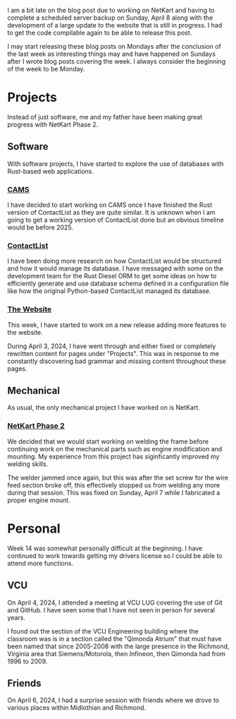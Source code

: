 I am a bit late on the blog post due to working on NetKart and having to complete a scheduled server backup on Sunday, April 8 along with the development of a large update to the website that is still in progress. I had to get the code compilable again to be able to release this post.

I may start releasing these blog posts on Mondays after the conclusion of the last week as interesting things may and have happened on Sundays after I wrote blog posts covering the week. I always consider the beginning of the week to be Monday.

# Projects
Instead of just software, me and my father have been making great progress with NetKart Phase 2.

## Software
With software projects, I have started to explore the use of databases with Rust-based web applications.

### [CAMS](../../projects/cams/)
I have decided to start working on CAMS once I have finished the Rust version of ContactList as they are quite similar. It is unknown when I am going to get a working version of ContactList done but an obvious timeline would be before 2025.

### [ContactList](../../projects/contactlist/)
I have been doing more research on how ContactList would be structured and how it would manage its database. I have messaged with some on the development team for the Rust Diesel ORM to get some ideas on how to efficiently generate and use database schema defined in a configuration file like how the original Python-based ContactList managed its database.

### [The Website](../../projects/ctclsite/)
This week, I have started to work on a new release adding more features to the website.

During April 3, 2024, I have went through and either fixed or completely rewritten content for pages under "Projects". This was in response to me constantly discovering bad grammar and missing content throughout these pages.

## Mechanical
As usual, the only mechanical project I have worked on is NetKart. 

### [NetKart Phase 2](../../projects/netkart/)
We decided that we would start working on welding the frame before continuing work on the mechanical parts such as engine modification and mounting. My experience from this project has siginficantly improved my welding skills.

The welder jammed once again, but this was after the set screw for the wire feed section broke off, this effectively stopped us from welding any more during that session. This was fixed on Sunday, April 7 while I fabricated a proper engine mount.

# Personal
Week 14 was somewhat personally difficult at the beginning. I have continued to work towards getting my drivers license so I could be able to attend more functions. 

## VCU
On April 4, 2024, I attended a meeting at VCU LUG covering the use of Git and GitHub. I have seen some that I have not seen in person for several years.

I found out the section of the VCU Engineering building where the classroom was is in a section called the "Qimonda Atrium" that must have been named that since 2005-2008 with the large presence in the Richmond, Virginia area that Siemens/Motorola, then Infineon, then Qimonda had from 1996 to 2009. 

## Friends

On April 6, 2024, I had a surprise session with friends where we drove to various places within Midlothian and Richmond. 

